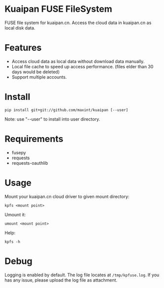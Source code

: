 # Kuaipan FUSE FileSystem

FUSE file system for kuaipan.cn. Access the cloud data in kuaipan.cn as local disk data.


# Features

- Access cloud data as local data without download data manually.
- Local file cache to speed up access performance. (files elder than 30 days would be deleted)
- Support multiple accounts.


# Install

```
pip install git+git://github.com/maxint/kuaipan [--user]
```
Note: use "--user" to install into user directory.


# Requirements

- fusepy
- requests
- requests-oauthlib


# Usage

Mount your kuaipan.cn cloud driver to given mount directory:
```
kpfs <mount point>
```

Umount it:
```
umount <mount point>
```

Help:
```
kpfs -h
```


# Debug

Logging is enabled by default. The log file locates at `/tmp/kpfuse.log`.
If you has any issue, please upload the log file as attachment.